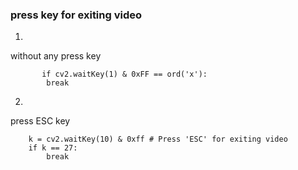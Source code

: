 ### press key for exiting video
1. 
without any press key
```
       if cv2.waitKey(1) & 0xFF == ord('x'):
        break
```


2.
press ESC key
```
    k = cv2.waitKey(10) & 0xff # Press 'ESC' for exiting video
    if k == 27:
        break
```
